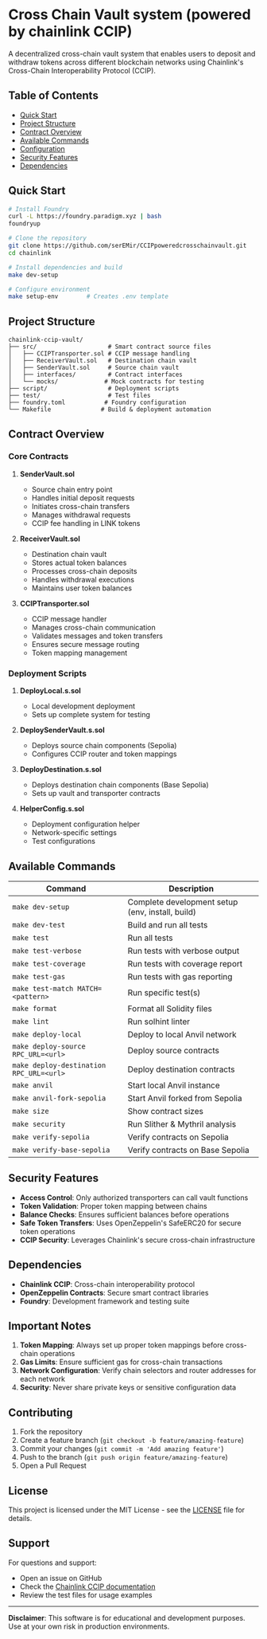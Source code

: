 # Cross Chain Vault system (powered by chainlink CCIP)

A decentralized cross-chain vault system that enables users to deposit and withdraw tokens across different blockchain networks using Chainlink's Cross-Chain Interoperability Protocol (CCIP).

## Table of Contents
- [Quick Start](#quick-start)
- [Project Structure](#project-structure)
- [Contract Overview](#contract-overview)
- [Available Commands](#available-commands)
- [Configuration](#configuration)
- [Security Features](#security-features)
- [Dependencies](#dependencies)

## Quick Start

```bash
# Install Foundry
curl -L https://foundry.paradigm.xyz | bash
foundryup

# Clone the repository
git clone https://github.com/serEMir/CCIPpoweredcrosschainvault.git
cd chainlink

# Install dependencies and build
make dev-setup

# Configure environment
make setup-env        # Creates .env template
```

## Project Structure
```
chainlink-ccip-vault/
├── src/                    # Smart contract source files
│   ├── CCIPTransporter.sol # CCIP message handling
│   ├── ReceiverVault.sol   # Destination chain vault
│   ├── SenderVault.sol     # Source chain vault
│   ├── interfaces/         # Contract interfaces
│   └── mocks/             # Mock contracts for testing
├── script/                 # Deployment scripts
├── test/                   # Test files
├── foundry.toml           # Foundry configuration
└── Makefile              # Build & deployment automation
```

## Contract Overview

### Core Contracts

1. **SenderVault.sol**
   - Source chain entry point
   - Handles initial deposit requests
   - Initiates cross-chain transfers
   - Manages withdrawal requests
   - CCIP fee handling in LINK tokens

2. **ReceiverVault.sol**
   - Destination chain vault
   - Stores actual token balances
   - Processes cross-chain deposits
   - Handles withdrawal executions
   - Maintains user token balances

3. **CCIPTransporter.sol**
   - CCIP message handler
   - Manages cross-chain communication
   - Validates messages and token transfers
   - Ensures secure message routing
   - Token mapping management

### Deployment Scripts

1. **DeployLocal.s.sol**
   - Local development deployment
   - Sets up complete system for testing

2. **DeploySenderVault.s.sol**
   - Deploys source chain components (Sepolia)
   - Configures CCIP router and token mappings

3. **DeployDestination.s.sol**
   - Deploys destination chain components (Base Sepolia)
   - Sets up vault and transporter contracts

4. **HelperConfig.s.sol**
   - Deployment configuration helper
   - Network-specific settings
   - Test configurations

## Available Commands

| Command | Description |
|---------|------------|
| `make dev-setup` | Complete development setup (env, install, build) |
| `make dev-test` | Build and run all tests |
| `make test` | Run all tests |
| `make test-verbose` | Run tests with verbose output |
| `make test-coverage` | Run tests with coverage report |
| `make test-gas` | Run tests with gas reporting |
| `make test-match MATCH=<pattern>` | Run specific test(s) |
| `make format` | Format all Solidity files |
| `make lint` | Run solhint linter |
| `make deploy-local` | Deploy to local Anvil network |
| `make deploy-source RPC_URL=<url>` | Deploy source contracts |
| `make deploy-destination RPC_URL=<url>` | Deploy destination contracts |
| `make anvil` | Start local Anvil instance |
| `make anvil-fork-sepolia` | Start Anvil forked from Sepolia |
| `make size` | Show contract sizes |
| `make security` | Run Slither & Mythril analysis |
| `make verify-sepolia` | Verify contracts on Sepolia |
| `make verify-base-sepolia` | Verify contracts on Base Sepolia |


## Security Features

- **Access Control**: Only authorized transporters can call vault functions
- **Token Validation**: Proper token mapping between chains
- **Balance Checks**: Ensures sufficient balances before operations
- **Safe Token Transfers**: Uses OpenZeppelin's SafeERC20 for secure token operations
- **CCIP Security**: Leverages Chainlink's secure cross-chain infrastructure

## Dependencies

- **Chainlink CCIP**: Cross-chain interoperability protocol
- **OpenZeppelin Contracts**: Secure smart contract libraries
- **Foundry**: Development framework and testing suite

## Important Notes

1. **Token Mapping**: Always set up proper token mappings before cross-chain operations
2. **Gas Limits**: Ensure sufficient gas for cross-chain transactions
3. **Network Configuration**: Verify chain selectors and router addresses for each network
4. **Security**: Never share private keys or sensitive configuration data

## Contributing

1. Fork the repository
2. Create a feature branch (`git checkout -b feature/amazing-feature`)
3. Commit your changes (`git commit -m 'Add amazing feature'`)
4. Push to the branch (`git push origin feature/amazing-feature`)
5. Open a Pull Request

## License

This project is licensed under the MIT License - see the [LICENSE](LICENSE) file for details.

## Support

For questions and support:

- Open an issue on GitHub
- Check the [Chainlink CCIP documentation](https://docs.chain.link/ccip)
- Review the test files for usage examples

---

**Disclaimer**: This software is for educational and development purposes. Use at your own risk in production environments.

